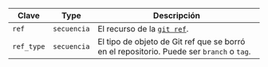 | Clave      | Type        | Descripción                                                                              |
| ---------- | ----------- | ---------------------------------------------------------------------------------------- |
| `ref`      | `secuencia` | El recurso de la [`git ref`](/rest/reference/git#get-a-reference).                       |
| `ref_type` | `secuencia` | El tipo de objeto de Git ref que se borró en el repositorio. Puede ser `branch` o `tag`. |
